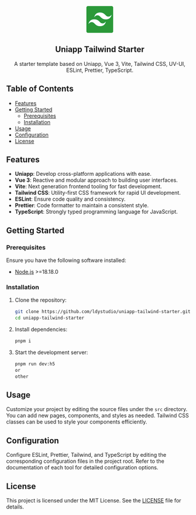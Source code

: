 <div align="center">
  <img src="https://github.com/ldystudio/uniapp-tailwind-starter/blob/main/src/static/logo.png" alt="uniapp" width="72" />
  <h2>Uniapp Tailwind Starter</h2>
  <p>A starter template based on Uniapp, Vue 3, Vite, Tailwind CSS, UV-UI, ESLint, Prettier, TypeScript.</p>
</div>

## Table of Contents

-   [Features](#features)
-   [Getting Started](#getting-started)
    -   [Prerequisites](#prerequisites)
    -   [Installation](#installation)
-   [Usage](#usage)
-   [Configuration](#configuration)
-   [License](#license)

## Features

-   **Uniapp**: Develop cross-platform applications with ease.
-   **Vue 3**: Reactive and modular approach to building user interfaces.
-   **Vite**: Next generation frontend tooling for fast development.
-   **Tailwind CSS**: Utility-first CSS framework for rapid UI development.
-   **ESLint**: Ensure code quality and consistency.
-   **Prettier**: Code formatter to maintain a consistent style.
-   **TypeScript**: Strongly typed programming language for JavaScript.

## Getting Started

### Prerequisites

Ensure you have the following software installed:

-   [Node.js](https://nodejs.org/) >=18.18.0

### Installation

1. Clone the repository:

    ```bash
    git clone https://github.com/ldystudio/uniapp-tailwind-starter.git
    cd uniapp-tailwind-starter
    ```

2. Install dependencies:

    ```bash
    pnpm i
    ```

3. Start the development server:
    ```bash
    pnpm run dev:h5
    or
    other
    ```

## Usage

Customize your project by editing the source files under the `src` directory. You can add new pages, components, and styles as needed. Tailwind CSS classes can be used to style your components efficiently.

## Configuration

Configure ESLint, Prettier, Tailwind, and TypeScript by editing the corresponding configuration files in the project root. Refer to the documentation of each tool for detailed configuration options.

## License

This project is licensed under the MIT License. See the [LICENSE](LICENSE) file for details.
